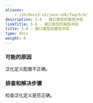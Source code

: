 ```yaml
---
aliases:
    - /zh/docs3-v2/java-sdk/faq/5/6/
description: 5-6 - 接口类型的属性冲突
linkTitle: 5-6 - 接口类型的属性冲突
title: 5-6 - 接口类型的属性冲突
type: docs
weight: 6
---
```




### 可能的原因

泛化定义配置不正确。

### 排查和解决步骤

检查泛化定义是否正确。
